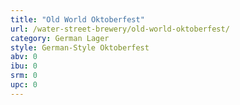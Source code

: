 ```yaml
---
title: "Old World Oktoberfest"
url: /water-street-brewery/old-world-oktoberfest/
category: German Lager
style: German-Style Oktoberfest
abv: 0
ibu: 0
srm: 0
upc: 0
---
```


